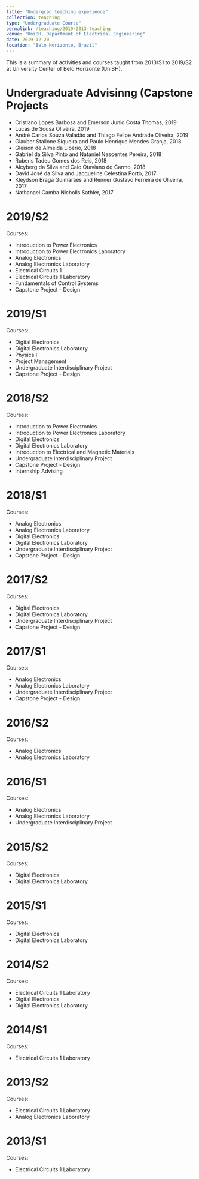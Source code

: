 ```yaml
---
title: "Undergrad teaching experience"
collection: teaching
type: "Undergraduate Course"
permalink: /teaching/2019~2013-teaching
venue: "UniBH, Department of Electrical Engineering"
date: 2019-12-20
location: "Belo Horizonte, Brazil"
---
```


This is a summary of activities and courses taught from 2013/S1 to 2019/S2 at University Center of Belo Horizonte (UniBH). 

Undergraduate Advisinng (Capstone Projects
====
* Cristiano Lopes Barbosa and Emerson Junio Costa Thomas, 2019
* Lucas de Sousa Oliveira, 2019
* André Carlos Souza Valadão and Thiago Felipe Andrade Oliveira, 2019
* Glauber Stallone Siqueira and Paulo Henrique Mendes Granja, 2018 
* Gleison de Almeida Libério, 2018 
* Gabriel da Silva Pinto and Nataniel Nascentes Pereira, 2018 
* Rubens Tadeu Gomes dos Reis, 2018
* Alcyberg da Silva and Caio Otaviano do Carmo, 2018
* David José da Silva and Jacqueline Celestina Porto, 2017 
* Kleydson Braga Guimarães and Renner Gustavo Ferreira de Oliveira, 2017
* Nathanael Camba Nicholls Sathler, 2017


2019/S2
====
Courses:
  * Introduction to Power Electronics
  * Introduction to Power Electronics Laboratory
  * Analog Electronics
  * Analog Electronics Laboratory
  * Electrical Circuits 1
  * Electrical Circuits 1 Laboratory
  * Fundamentals of Control Systems
  * Capstone Project - Design

2019/S1
====
Courses:
  * Digital Electronics
  * Digital Electronics Laboratory
  * Physics I
  * Project Management
  * Undergraduate Interdisciplinary Project
  * Capstone Project - Design

2018/S2
====
Courses:
  * Introduction to Power Electronics
  * Introduction to Power Electronics Laboratory
  * Digital Electronics
  * Digital Electronics Laboratory
  * Introduction to Electrical and Magnetic Materials
  * Undergraduate Interdisciplinary Project
  * Capstone Project - Design
  * Internship Advising

2018/S1
====
Courses:
  * Analog Electronics
  * Analog Electronics Laboratory
  * Digital Electronics
  * Digital Electronics Laboratory
  * Undergraduate Interdisciplinary Project
  * Capstone Project - Design

2017/S2
====
Courses:
  * Digital Electronics
  * Digital Electronics Laboratory
  * Undergraduate Interdisciplinary Project
  * Capstone Project - Design

2017/S1
====
Courses:
  * Analog Electronics
  * Analog Electronics Laboratory
  * Undergraduate Interdisciplinary Project
  * Capstone Project - Design

2016/S2
====
Courses:
  * Analog Electronics
  * Analog Electronics Laboratory

2016/S1
====
Courses:
  * Analog Electronics
  * Analog Electronics Laboratory
  * Undergraduate Interdisciplinary Project

2015/S2
====
Courses:
  * Digital Electronics
  * Digital Electronics Laboratory

2015/S1
====
Courses:
  * Digital Electronics
  * Digital Electronics Laboratory

2014/S2
====
Courses:
  * Electrical Circuits 1 Laboratory
  * Digital Electronics
  * Digital Electronics Laboratory

2014/S1
====
Courses:
  * Electrical Circuits 1 Laboratory

2013/S2
====
Courses:
  * Electrical Circuits 1 Laboratory
  * Analog Electronics Laboratory

2013/S1
====
Courses:
  * Electrical Circuits 1 Laboratory
